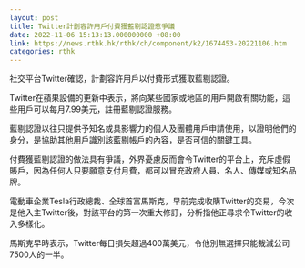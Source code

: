 ```yaml
---
layout: post
title: Twitter計劃容許用戶付費獲藍剔認證惹爭議
date: 2022-11-06 15:13:13.000000000 +08:00
link: https://news.rthk.hk/rthk/ch/component/k2/1674453-20221106.htm
categories: rthk
---
```


社交平台Twitter確認，計劃容許用戶以付費形式獲取藍剔認證。

Twitter在蘋果設備的更新中表示，將向某些國家或地區的用戶開啟有關功能，這些用戶可以每月7.99美元，註冊藍剔認證服務。

藍剔認證以往只提供予知名或具影響力的個人及團體用戶申請使用，以證明他們的身分，是協助其他用戶識別該藍剔帳戶的內容，是否可信的關鍵工具。

付費獲藍剔認證的做法具有爭議，外界憂慮反而會令Twitter的平台上，充斥虛假賬戶，因為任何人只要願意支付月費，都可以冒充政府人員、名人、傳媒或知名品牌。

電動車企業Tesla行政總裁、全球首富馬斯克，早前完成收購Twitter的交易，今次是他入主Twitter後，對該平台的第一次重大修訂，分析指他正尋求令Twitter的收入多樣化。

馬斯克早時表示，Twitter每日損失超過400萬美元，令他別無選擇只能裁減公司7500人的一半。
